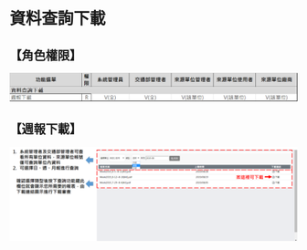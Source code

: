 # 資料查詢下載

## 【角色權限】

![&#x8CC7;&#x6599;&#x67E5;&#x8A62;&#x4E0B;&#x8F09;&#x89D2;&#x8272;&#x6B0A;&#x9650;&#x8868;\(C:&#x65B0;&#x589E;&#x3001;R:&#x8B80;&#x53D6;&#x3001;U:&#x66F4;&#x65B0;&#x3001;D&#x522A;&#x9664;\)](../.gitbook/assets/image%20%28112%29.png)

## 【週報下載】

![](../.gitbook/assets/image%20%28102%29.png)

